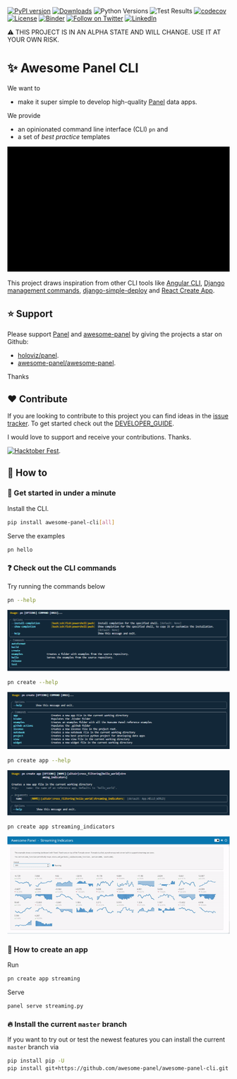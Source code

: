 [![PyPI version](https://badge.fury.io/py/awesome-panel-cli.svg)](https://pypi.org/project/awesome-panel-cli/)
[![Downloads](https://pepy.tech/badge/awesome-panel-cli/month)](https://pepy.tech/project/awesome-panel-cli)
![Python Versions](https://img.shields.io/badge/python-3.7%20%7C%203.8%20%7C%203.9%20%7C%203.10-blue)
![Test Results](https://github.com/awesome-panel/awesome-panel-cli/actions/workflows/tests.yaml/badge.svg?branch=main)
[![codecov](https://codecov.io/gh/awesome-panel/awesome-panel-cli/branch/main/graph/badge.svg?token=MXANQHSUUV)](https://codecov.io/gh/awesome-panel/awesome-panel-cli)
[![License](https://img.shields.io/badge/License-MIT%202.0-blue.svg)](https://opensource.org/licenses/MIT)
[![Binder](https://mybinder.org/badge_logo.svg)](https://mybinder.org/v2/gh/awesome-panel/awesome-panel-cli/feature/binder)
[![Follow on Twitter](https://img.shields.io/twitter/follow/MarcSkovMadsen.svg?style=social)](https://twitter.com/MarcSkovMadsen)
[![LinkedIn](https://img.shields.io/badge/linkedin-%230077B5.svg?style=for-the-badge&logo=linkedin&logoColor=white)](https://www.linkedin.com/in/marcskovmadsen)

⚠️ THIS PROJECT IS IN AN ALPHA STATE AND WILL CHANGE. USE IT AT YOUR OWN RISK.

# ✨ Awesome Panel CLI

We want to

- make it super simple to develop high-quality [Panel](https://awesome-panel.org) data apps.

We provide

- an opinionated command line interface (CLI) `pn` and
- a set of *best practice* templates

![Awesome Panel CLI Intro](https://github.com/awesome-panel/awesome-panel-cli/blob/main/assets/videos/awesome-panel-cli-intro-small.gif?raw=true)

This project draws inspiration from other CLI tools like
[Angular CLI](https://angular.io/cli),
[Django management commands](https://www.djangoproject.com/),
[django-simple-deploy](https://github.com/ehmatthes/django-simple-deploy) and
[React Create App](https://reactjs.org/docs/create-a-new-react-app.html).

## ⭐ Support

Please support [Panel](https://panel.holoviz.org) and
[awesome-panel](https://awesome-panel.org) by giving the projects a star on Github:

- [holoviz/panel](https://github.com/holoviz/panel).
- [awesome-panel/awesome-panel](https://github.com/awesome-panel/awesome-panel).

Thanks

## ❤️ Contribute

If you are looking to contribute to this project you can find ideas in the [issue tracker](https://github.com/awesome-panel/awesome-panel-cli/issues). To get started check out the [DEVELOPER_GUIDE](DEVELOPER_GUIDE.md).

I would love to support and receive your contributions. Thanks.

[![Hacktober Fest](https://github.blog/wp-content/uploads/2022/10/hacktoberfestbanner.jpeg?fit=1200%2C630)](https://github.com/awesome-panel/awesome-panel-cli/issues).

## 📙 How to

### 🚀 Get started in under a minute

Install the CLI.

```bash
pip install awesome-panel-cli[all]
```

Serve the examples

```bash
pn hello
```

### ❓ Check out the CLI commands

Try running the commands below

```bash
pn --help
```

![pn help](https://github.com/awesome-panel/awesome-panel-cli/blob/main/assets/images/pn-help.png?raw=true)

```bash
pn create --help
```

![pn create --help](https://github.com/awesome-panel/awesome-panel-cli/blob/main/assets/images/pn-create-help.png?raw=true)

```bash
pn create app --help
```

![pn create app --help](https://github.com/awesome-panel/awesome-panel-cli/blob/main/assets/images/pn-create-app-help.png?raw=true)

```bash
pn create app streaming_indicators
```

![Streaming Indicators](https://github.com/awesome-panel/awesome-panel-cli/blob/main/assets/videos/streaming_indicators.gif?raw=true)

### 🎁 How to create an app

Run

```bash
pn create app streaming
```

Serve

```bash
panel serve streaming.py
```

### 🔥 Install the current `master` branch

If you want to try out or test the newest features you can install the current `master` branch via

```bash
pip install pip -U
pip install git+https://github.com/awesome-panel/awesome-panel-cli.git
```
